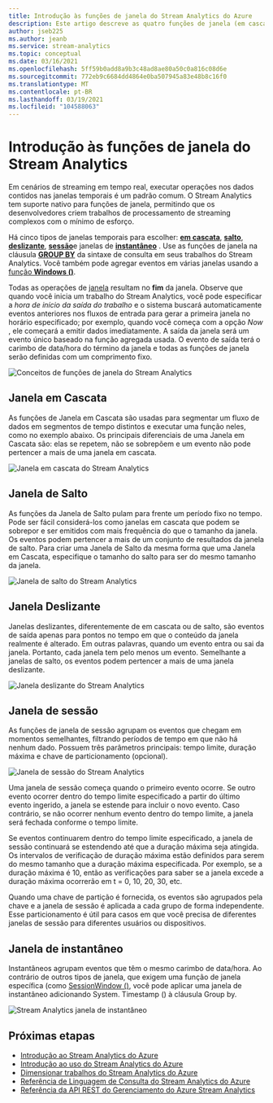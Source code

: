 ```yaml
---
title: Introdução às funções de janela do Stream Analytics do Azure
description: Este artigo descreve as quatro funções de janela (em cascata, de salto, deslizante, sessão) que são usadas em trabalhos do Azure Stream Analytics.
author: jseb225
ms.author: jeanb
ms.service: stream-analytics
ms.topic: conceptual
ms.date: 03/16/2021
ms.openlocfilehash: 5ff59b0add8a9b3c48ad8ae80a50c0a816c08d6e
ms.sourcegitcommit: 772eb9c6684dd4864e0ba507945a83e48b8c16f0
ms.translationtype: MT
ms.contentlocale: pt-BR
ms.lasthandoff: 03/19/2021
ms.locfileid: "104588063"
---
```

# <a name="introduction-to-stream-analytics-windowing-functions"></a>Introdução às funções de janela do Stream Analytics

Em cenários de streaming em tempo real, executar operações nos dados contidos nas janelas temporais é um padrão comum. O Stream Analytics tem suporte nativo para funções de janela, permitindo que os desenvolvedores criem trabalhos de processamento de streaming complexos com o mínimo de esforço.

Há cinco tipos de janelas temporais para escolher: [**em cascata**](/stream-analytics-query/tumbling-window-azure-stream-analytics), [**salto**](/stream-analytics-query/hopping-window-azure-stream-analytics), [**deslizante**](/stream-analytics-query/sliding-window-azure-stream-analytics), [**sessão**](/stream-analytics-query/session-window-azure-stream-analytics)e janelas de [**instantâneo**](/stream-analytics-query/snapshot-window-azure-stream-analytics) .  Use as funções de janela na cláusula [**GROUP BY**](/stream-analytics-query/group-by-azure-stream-analytics) da sintaxe de consulta em seus trabalhos do Stream Analytics. Você também pode agregar eventos em várias janelas usando a [função **Windows ()**](/stream-analytics-query/windows-azure-stream-analytics).

Todas as operações de [janela](/stream-analytics-query/windowing-azure-stream-analytics) resultam no **fim** da janela. Observe que quando você inicia um trabalho do Stream Analytics, você pode especificar a *hora de início da saída do trabalho* e o sistema buscará automaticamente eventos anteriores nos fluxos de entrada para gerar a primeira janela no horário especificado; por exemplo, quando você começa com a opção *Now* , ele começará a emitir dados imediatamente. A saída da janela será um evento único baseado na função agregada usada. O evento de saída terá o carimbo de data/hora do término da janela e todas as funções de janela serão definidas com um comprimento fixo. 

![Conceitos de funções de janela do Stream Analytics](media/stream-analytics-window-functions/stream-analytics-window-functions-conceptual.png)

## <a name="tumbling-window"></a>Janela em Cascata
As funções de Janela em Cascata são usadas para segmentar um fluxo de dados em segmentos de tempo distintos e executar uma função neles, como no exemplo abaixo. Os principais diferenciais de uma Janela em Cascata são: elas se repetem, não se sobrepõem e um evento não pode pertencer a mais de uma janela em cascata.

![Janela em cascata do Stream Analytics](media/stream-analytics-window-functions/stream-analytics-window-functions-tumbling-intro.png)

## <a name="hopping-window"></a>Janela de Salto
As funções da Janela de Salto pulam para frente um período fixo no tempo. Pode ser fácil considerá-los como janelas em cascata que podem se sobrepor e ser emitidos com mais frequência do que o tamanho da janela. Os eventos podem pertencer a mais de um conjunto de resultados da janela de salto. Para criar uma Janela de Salto da mesma forma que uma Janela em Cascata, especifique o tamanho do salto para ser do mesmo tamanho da janela. 

![Janela de salto do Stream Analytics](media/stream-analytics-window-functions/stream-analytics-window-functions-hopping-intro.png)

## <a name="sliding-window"></a>Janela Deslizante

Janelas deslizantes, diferentemente de em cascata ou de salto, são eventos de saída apenas para pontos no tempo em que o conteúdo da janela realmente é alterado. Em outras palavras, quando um evento entra ou sai da janela. Portanto, cada janela tem pelo menos um evento. Semelhante a janelas de salto, os eventos podem pertencer a mais de uma janela deslizante.

![Janela deslizante do Stream Analytics](media/stream-analytics-window-functions/stream-analytics-window-functions-sliding-intro.png)

## <a name="session-window"></a>Janela de sessão
As funções de janela de sessão agrupam os eventos que chegam em momentos semelhantes, filtrando períodos de tempo em que não há nenhum dado. Possuem três parâmetros principais: tempo limite, duração máxima e chave de particionamento (opcional).

![Janela de sessão do Stream Analytics](media/stream-analytics-window-functions/stream-analytics-window-functions-session-intro.png)

Uma janela de sessão começa quando o primeiro evento ocorre. Se outro evento ocorrer dentro do tempo limite especificado a partir do último evento ingerido, a janela se estende para incluir o novo evento. Caso contrário, se não ocorrer nenhum evento dentro do tempo limite, a janela será fechada conforme o tempo limite.

Se eventos continuarem dentro do tempo limite especificado, a janela de sessão continuará se estendendo até que a duração máxima seja atingida. Os intervalos de verificação de duração máxima estão definidos para serem do mesmo tamanho que a duração máxima especificada. Por exemplo, se a duração máxima é 10, então as verificações para saber se a janela excede a duração máxima ocorrerão em t = 0, 10, 20, 30, etc.

Quando uma chave de partição é fornecida, os eventos são agrupados pela chave e a janela de sessão é aplicada a cada grupo de forma independente. Esse particionamento é útil para casos em que você precisa de diferentes janelas de sessão para diferentes usuários ou dispositivos.

## <a name="snapshot-window"></a>Janela de instantâneo

Instantâneos agrupam eventos que têm o mesmo carimbo de data/hora. Ao contrário de outros tipos de janela, que exigem uma função de janela específica (como [SessionWindow ()](/stream-analytics-query/session-window-azure-stream-analytics), você pode aplicar uma janela de instantâneo adicionando System. Timestamp () à cláusula Group by.

![Stream Analytics janela de instantâneo](media/stream-analytics-window-functions/snapshot.png)

## <a name="next-steps"></a>Próximas etapas
* [Introdução ao Stream Analytics do Azure](stream-analytics-introduction.md)
* [Introdução ao uso do Stream Analytics do Azure](stream-analytics-real-time-fraud-detection.md)
* [Dimensionar trabalhos do Stream Analytics do Azure](stream-analytics-scale-jobs.md)
* [Referência de Linguagem de Consulta do Stream Analytics do Azure](/stream-analytics-query/stream-analytics-query-language-reference)
* [Referência da API REST do Gerenciamento do Azure Stream Analytics](/rest/api/streamanalytics/)
